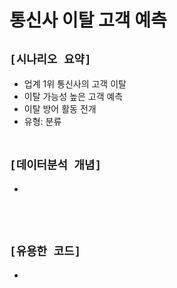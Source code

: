 # 통신사 이탈 고객 예측

## `[시나리오 요약]`
* 업계 1위 통신사의 고객 이탈
* 이탈 가능성 높은 고객 예측
* 이탈 방어 활동 전개
* 유형: 분류
<br><br>

## `[데이터분석 개념]`
* 
<br><br>

## `[유용한 코드]`
* 
<br><br>







